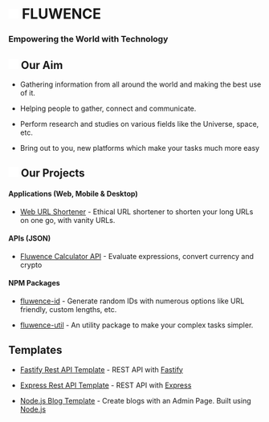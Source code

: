 # ![icon20x20](https://raw.githubusercontent.com/fluwence/branding/main/icons/fluwence_icon_20x20.png) FLUWENCE

### Empowering the World with Technology



## ![icon20x20](https://raw.githubusercontent.com/fluwence/branding/main/icons/fluwence_icon_20x20.png) Our Aim

+ Gathering information from all around the world and making the best use of it.

+ Helping people to gather, connect and communicate.

+ Perform research and studies on various fields like the Universe, space, etc.

+ Bring out to you, new platforms which make your tasks much more easy


## ![icon20x20](https://raw.githubusercontent.com/fluwence/branding/main/icons/fluwence_icon_20x20.png) Our Projects

#### Applications (Web, Mobile & Desktop)

+ [Web URL Shortener](https://flwn.cf/) - Ethical URL shortener to shorten your long URLs on one go, with vanity URLs.



#### APIs (JSON)

+ [Fluwence Calculator API](https://api.calculator.fluwence.cf/) - Evaluate expressions, convert currency and crypto



#### NPM Packages

+ [fluwence-id](https://www.npmjs.com/package/fluwence-id) - Generate random IDs with numerous options like URL friendly, custom lengths, etc.

+ [fluwence-util](https://www.npmjs.com/package/fluwence-util) - An utility package to make your complex tasks simpler.


## Templates

+ [Fastify Rest API Template](https://github.com/fluwence/fastify-rest-api-template) - REST API with [Fastify](//fastify.io)

+ [Express Rest API Template](https://github.com/fluwence/express-api-template) - REST API with [Express](//expressjs.com)

+ [Node.js Blog Template](https://github.com/fluwence/nodejs-blog-template) - Create blogs with an Admin Page. Built using [Node.js](//nodejs.org)


